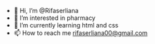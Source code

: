- 👋 Hi, I’m @Rifaserliana
- 👀 I’m interested in pharmacy
- 🌱 I’m currently learning html and css
- 📫 How to reach me rifaserliana00@gmail.com

<!---
Rifaserliana/Rifaserliana is a ✨ special ✨ repository because its `README.md` (this file) appears on your GitHub profile.
You can click the Preview link to take a look at your changes.
--->
